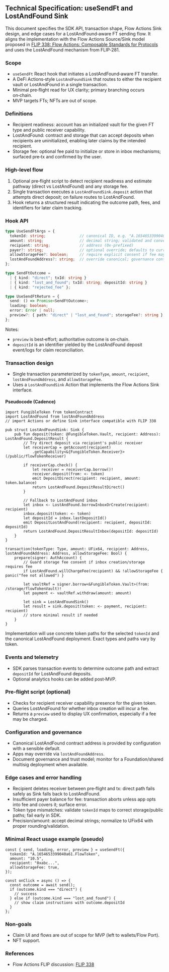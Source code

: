 ## Technical Specification: useSendFt and LostAndFound Sink

This document specifies the SDK API, transaction shape, Flow Actions Sink design, and edge cases for a LostAndFound‑aware FT sending flow. It aligns the implementation with the Flow Actions Source/Sink model proposed in [FLIP 338: Flow Actions: Composable Standards for Protocols](https://github.com/onflow/flips/pull/339) and uses the LostAndFound mechanism from FLIP‑281.

### Scope

- `useSendFt` React hook that initiates a LostAndFound‑aware FT transfer.
- A DeFi Actions‑style `LostAndFoundSink` that routes to either the recipient vault or LostAndFound in a single transaction.
- Minimal pre‑flight read for UX clarity; primary branching occurs on‑chain.
- MVP targets FTs; NFTs are out of scope.

### Definitions

- Recipient readiness: account has an initialized vault for the given FT type and public receiver capability.
- LostAndFound: contract and storage that can accept deposits when recipients are uninitialized, enabling later claims by the intended recipient.
- Storage fee: optional fee paid to initialize or store in inbox mechanisms; surfaced pre‑tx and confirmed by the user.

### High‑level flow

1. Optional pre‑flight script to detect recipient readiness and estimate pathway (direct vs LostAndFound) and any storage fee.
2. Single transaction executes a `LostAndFoundSink.deposit` action that attempts direct deposit; on failure routes to LostAndFound.
3. Hook returns a structured result indicating the outcome path, fees, and identifiers for later claim tracking.

### Hook API

```ts
type UseSendFtArgs = {
  tokenId: string;               // canonical ID, e.g. "A.1654653399040a61.FlowToken"
  amount: string;                // decimal string; validated and converted to UFix64
  recipient: string;             // address (0x‑prefixed)
  payer?: string;                // optional override; defaults to current user
  allowStorageFee?: boolean;     // require explicit consent if fee may be charged
  lostAndFoundAddress?: string;  // override canonical; governance controlled default
};

type SendFtOutcome =
  | { kind: "direct"; txId: string }
  | { kind: "lost_and_found"; txId: string; depositId: string }
  | { kind: "rejected_fee" };

type UseSendFtReturn = {
  send: () => Promise<SendFtOutcome>;
  loading: boolean;
  error: Error | null;
  preview?: { path: "direct" | "lost_and_found"; storageFee?: string };
};
```

Notes:
- `preview` is best‑effort; authoritative outcome is on‑chain.
- `depositId` is an identifier yielded by the LostAndFound deposit event/logs for claim reconciliation.

### Transaction design

- Single transaction parameterized by `tokenType`, `amount`, `recipient`, `lostAndFoundAddress`, and `allowStorageFee`.
- Uses a `LostAndFoundSink` Action that implements the Flow Actions Sink interface.

#### Pseudocode (Cadence)

```cadence
import FungibleToken from tokenContract
import LostAndFound from lostAndFoundAddress
// import Actions or define Sink interface compatible with FLIP 338

pub struct LostAndFoundSink: Sink {
    pub fun deposit(token: @FungibleToken.Vault, recipient: Address): LostAndFound.DepositResult {
        // Try direct deposit via recipient's public receiver
        let receiverCap = getAccount(recipient)
            .getCapability<&{FungibleToken.Receiver}>(/public/flowTokenReceiver)

        if receiverCap.check() {
            let receiver = receiverCap.borrow()!
            receiver.deposit(from: <- token)
            emit DepositDirect(recipient: recipient, amount: token.balance)
            return LostAndFound.DepositResultDirect()
        }

        // Fallback to LostAndFound inbox
        let inbox <- LostAndFound.borrowInboxOrCreate(recipient: recipient)
        inbox.deposit(token: <- token)
        let depositId = inbox.lastDepositId()
        emit DepositLostAndFound(recipient: recipient, depositId: depositId)
        return LostAndFound.DepositResultInbox(depositId: depositId)
    }
}

transaction(tokenType: Type, amount: UFix64, recipient: Address, lostAndFoundAddress: Address, allowStorageFee: Bool) {
    prepare(signer: AuthAccount) {
        // Guard storage fee consent if inbox creation/storage requires fee
        if LostAndFound.willChargeFee(recipient) && !allowStorageFee { panic("fee not allowed") }

        let vaultRef = signer.borrow<&FungibleToken.Vault>(from: /storage/flowTokenVault)!
        let payment <- vaultRef.withdraw(amount: amount)

        let sink = LostAndFoundSink()
        let result = sink.deposit(token: <- payment, recipient: recipient)
        // store minimal result if needed
    }
}
```

Implementation will use concrete token paths for the selected `tokenId` and the canonical LostAndFound deployment. Exact types and paths vary by token.

### Events and telemetry

- SDK parses transaction events to determine outcome path and extract `depositId` for LostAndFound deposits.
- Optional analytics hooks can be added post‑MVP.

### Pre‑flight script (optional)

- Checks for recipient receiver capability presence for the given token.
- Queries LostAndFound for whether inbox creation will incur a fee.
- Returns a `preview` used to display UX confirmation, especially if a fee may be charged.

### Configuration and governance

- Canonical LostAndFound contract address is provided by configuration with a sensible default.
- Apps may override via `lostAndFoundAddress`.
- Document governance and trust model; monitor for a Foundation/shared multisig deployment when available.

### Edge cases and error handling

- Recipient deletes receiver between pre‑flight and tx: direct path fails safely as Sink falls back to LostAndFound.
- Insufficient payer balance for fee: transaction aborts unless app opts into fee and covers it; surface error.
- Token type mismatches: validate `tokenId` maps to correct storage/public paths; fail early in SDK.
- Precision/amount: accept decimal strings; normalize to UFix64 with proper rounding/validation.

### Minimal React usage example (pseudo)

```tsx
const { send, loading, error, preview } = useSendFt({
  tokenId: "A.1654653399040a61.FlowToken",
  amount: "10.5",
  recipient: "0xabc...",
  allowStorageFee: true,
});

const onClick = async () => {
  const outcome = await send();
  if (outcome.kind === "direct") {
    // success
  } else if (outcome.kind === "lost_and_found") {
    // show claim instructions with outcome.depositId
  }
};
```

### Non‑goals

- Claim UI and flows are out of scope for MVP (left to wallets/Flow Port).
- NFT support.

### References

- Flow Actions FLIP discussion: [FLIP 338](https://github.com/onflow/flips/pull/339)



